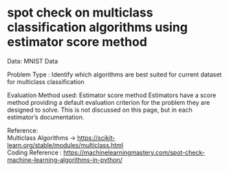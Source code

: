 # spot check on multiclass classification algorithms using estimator score method 

Data:  MNIST Data


Problem Type : Identify which algorithms are best suited for current dataset for multiclass classification

    
Evaluation Method used: Estimator score method                                                                                                                                                                                                                               Estimators have a score method providing a default evaluation criterion for the problem they are designed to solve. This is not discussed on this page, but in each estimator’s documentation.


Reference:                                                                                                                                 
Multiclass Algorithms -> https://scikit-learn.org/stable/modules/multiclass.html                                                           
Coding Reference : https://machinelearningmastery.com/spot-check-machine-learning-algorithms-in-python/
